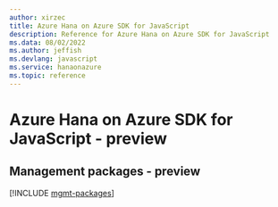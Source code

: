 ```yaml
---
author: xirzec
title: Azure Hana on Azure SDK for JavaScript
description: Reference for Azure Hana on Azure SDK for JavaScript
ms.data: 08/02/2022
ms.author: jeffish
ms.devlang: javascript
ms.service: hanaonazure
ms.topic: reference
---
```

# Azure Hana on Azure SDK for JavaScript - preview

## Management packages - preview
[!INCLUDE [mgmt-packages](hana-on-azure-mgmt-index.md)]